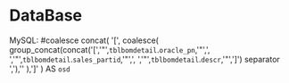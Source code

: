 # DataBase

MySQL:
#coalesce
concat(
  '[', coalesce(
    group_concat(concat('[','"',`tblbomdetail`.`oracle_pn`,'"',', ','"',`tblbomdetail`.`sales_partid`,'"',', ','"',`tblbomdetail`.`descr`,'"',']') separator ','),''
  ),']'
) AS `osd`
